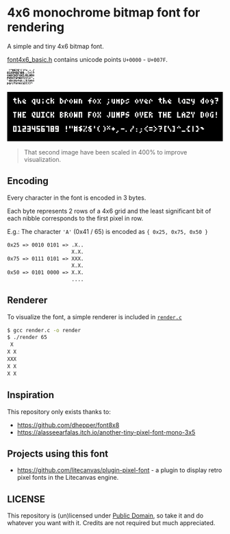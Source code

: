 # 4x6 monochrome bitmap font for rendering

A simple and tiny 4x6 bitmap font.

[font4x6_basic.h](font4x6_basic.h) contains unicode points `U+0000` - `U+007F`.

![](images/font.png)

![](images/showcase.png)

> That second image have been scaled in 400% to improve visualization.

## Encoding

Every character in the font is encoded in 3 bytes.

Each byte represents 2 rows of a 4x6 grid and the least significant bit of each nibble corresponds to the first pixel in row.

E.g.: The character `'A'` (0x41 / 65) is encoded as `{ 0x25, 0x75, 0x50 }`

```
0x25 => 0010 0101 => .X..
                     X.X.
0x75 => 0111 0101 => XXX.
                     X.X.
0x50 => 0101 0000 => X.X.
                     ....
```

## Renderer

To visualize the font, a simple renderer is included in [`render.c`](render.c)

```sh
$ gcc render.c -o render
$ ./render 65
 X
X X
XXX
X X
X X
```

## Inspiration

This repository only exists thanks to:

- https://github.com/dhepper/font8x8
- https://alasseearfalas.itch.io/another-tiny-pixel-font-mono-3x5

## Projects using this font

- https://github.com/litecanvas/plugin-pixel-font - a plugin to display retro pixel fonts in the Litecanvas engine.

## LICENSE

This repository is (un)licensed under [Public Domain](LICENSE), so take it and do whatever you want with it. Credits are not required but much appreciated.
